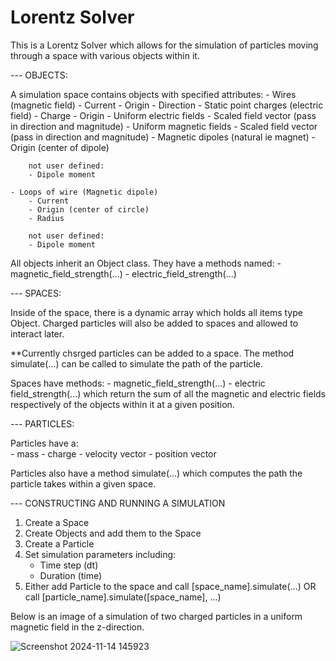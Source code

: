 # Lorentz Solver

This is a Lorentz Solver which allows for the simulation of particles moving through a space with various objects within it. 

 --- OBJECTS: 

A simulation space contains objects with specified attributes:
    - Wires (magnetic field)
        - Current 
        - Origin
        - Direction
    - Static point charges (electric field)
        - Charge
        - Origin
    - Uniform electric fields
        - Scaled field vector (pass in direction and magnitude)
    - Uniform magnetic fields
        - Scaled field vector (pass in direction and magnitude)
    - Magnetic dipoles (natural ie magnet) 
        - Origin (center of dipole)

        not user defined:
        - Dipole moment

    - Loops of wire (Magnetic dipole)
        - Current
        - Origin (center of circle)
        - Radius

        not user defined:
        - Dipole moment

All objects inherit an Object class. They have a methods named:
    - magnetic_field_strength(...)
    - electric_field_strength(...)


 --- SPACES:

Inside of the space, there is a dynamic array which holds all items type Object. 
Charged particles will also be added to spaces and allowed to interact later.

**Currently chsrged particles can be added to a space. 
The method simulate(...) can be called to simulate the path of the particle.

Spaces have methods:
    - magnetic_field_strength(...)
    - electric field_strength(...)
which return the sum of all the magnetic and electric fields respectively of the objects within it at a given position.

 --- PARTICLES:

Particles have a:   
    - mass
    - charge
    - velocity vector
    - position vector

Particles also have a method simulate(...) which computes the path the particle takes within a given space. 

 --- CONSTRUCTING AND RUNNING A SIMULATION

 1. Create a Space
 2. Create Objects and add them to the Space
 3. Create a Particle
 4. Set simulation parameters including:
    - Time step (dt)
    - Duration (time)
 5. Either add Particle to the space and call [space_name].simulate(...) OR call [particle_name].simulate([space_name], ...)
 

Below is an image of a simulation of two charged particles in a uniform magnetic field in the z-direction.

![Screenshot 2024-11-14 145923](https://github.com/user-attachments/assets/6f2a0060-970b-4c92-913d-30f6483274c4)
